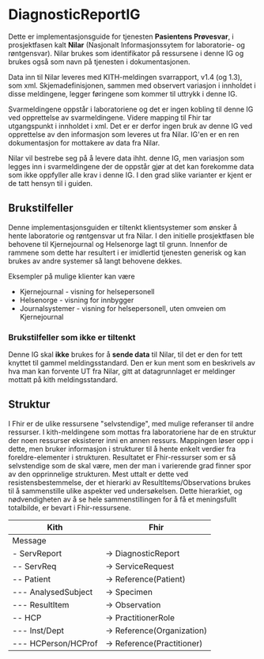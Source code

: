 # DiagnosticReportIG

Dette er implementasjonsguide for tjenesten **Pasientens Prøvesvar**, i prosjektfasen kalt **Nilar** (Nasjonalt Informasjonssytem for laboratorie- og røntgensvar). Nilar brukes som identifikator på ressursene i denne IG og brukes også som navn på tjenesten i dokumentasjonen.

Data inn til Nilar leveres med KITH-meldingen svarrapport, v1.4 (og 1.3), som xml. Skjemadefinisjonen, sammen med observert variasjon i innholdet i disse meldingene, legger føringene som kommer til uttrykk i denne IG.

Svarmeldingene oppstår i laboratoriene og det er ingen kobling til denne IG ved opprettelse av svarmeldingene. Videre mapping til Fhir tar utgangspunkt i innholdet i xml. Det er er derfor ingen bruk av denne IG ved opprettelse av den informasjon som leveres ut fra Nilar. IG'en er en ren dokumentasjon for mottakere av data fra Nilar.

Nilar vil bestrebe seg på å levere data ihht. denne IG, men variasjon som legges inn i svarmeldingene der de oppstår gjør at det kan forekomme data som ikke oppfyller alle krav i denne IG. I den grad slike varianter er kjent er de tatt hensyn til i guiden.

## Brukstilfeller
Denne implementasjonsguiden er tiltenkt klientsystemer som ønsker å hente laboratorie og røntgensvar ut fra Nilar. I den initielle prosjektfasen ble behovene til Kjernejournal og Helsenorge lagt til grunn. Innenfor de rammene som dette har resultert i er imidlertid tjenesten generisk og kan brukes av andre systemer så langt behovene dekkes.

Eksempler på mulige klienter kan være
- Kjernejournal - visning for helsepersonell
- Helsenorge - visning for innbygger
- Journalsystemer - visning for helsepersonell, uten omveien om Kjernejournal

### Brukstilfeller som **ikke** er tiltenkt
Denne IG skal **ikke** brukes for å **sende data** til Nilar, til det er den for tett knyttet til gammel meldingsstandard. Den er kun ment som en beskrivels av hva man kan forvente UT fra Nilar, gitt at datagrunnlaget er meldinger mottatt på kith meldingsstandard.

## Struktur
I Fhir er de ulike ressursene "selvstendige", med mulige referanser til andre ressurser. I kith-meldingene som mottas fra laboratoriene har de en struktur der noen ressurser eksisterer inni en annen ressurs. Mappingen løser opp i dette, men bruker informasjon i strukturer til å hente enkelt verdier fra foreldre-elementer i strukturen. Resultatet er Fhir-ressurser som er så selvstendige som de skal være, men der man i varierende grad finner spor av den opprinnelige strukturen. Mest uttalt er dette ved resistensbestemmelse, der et hierarki av ResultItems/Observations brukes til å sammenstille ulike aspekter ved undersøkelsen. Dette hierarkiet, og nødvendigheten av å se hele sammenstillingen for å få et meningsfullt totalbilde, er bevart i Fhir-ressursene.

| Kith | Fhir |
|-|-|
|Message||
| - ServReport | -> DiagnosticReport|
| -- ServReq | -> ServiceRequest|
| -- Patient | -> Reference(Patient)|
| --- AnalysedSubject| -> Specimen |
| --- ResultItem | -> Observation |
| -- HCP | -> PractitionerRole |
| --- Inst/Dept | -> Reference(Organization) |
| --- HCPerson/HCProf | -> Reference(Practitioner) |
